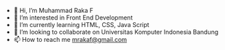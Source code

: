 - 👋 Hi, I’m Muhammad Raka F
- 👀 I’m interested in Front End Development
- 🌱 I’m currently learning HTML, CSS, Java Script
- 💞️ I’m looking to collaborate on Universitas Komputer Indonesia Bandung
- 📫 How to reach me mrakaf@gmail.com

<!---
mrakaf/mrakaf is a ✨ special ✨ repository because its `README.md` (this file) appears on your GitHub profile.
You can click the Preview link to take a look at your changes.
--->
